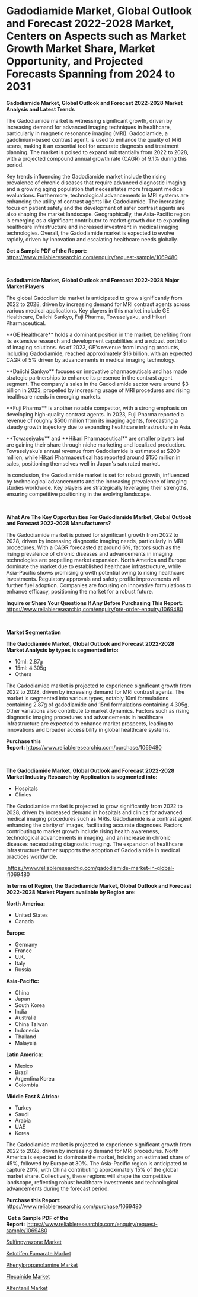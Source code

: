 <p><h1>Gadodiamide Market, Global Outlook and Forecast 2022-2028 Market, Centers on Aspects such as Market Growth Market Share, Market Opportunity, and Projected Forecasts Spanning from 2024 to 2031</h1></p><p><strong>Gadodiamide Market, Global Outlook and Forecast 2022-2028 Market Analysis and Latest Trends</strong></p>
<p><p>The Gadodiamide market is witnessing significant growth, driven by increasing demand for advanced imaging techniques in healthcare, particularly in magnetic resonance imaging (MRI). Gadodiamide, a gadolinium-based contrast agent, is used to enhance the quality of MRI scans, making it an essential tool for accurate diagnosis and treatment planning. The market is poised to expand substantially from 2022 to 2028, with a projected compound annual growth rate (CAGR) of 9.1% during this period.</p><p>Key trends influencing the Gadodiamide market include the rising prevalence of chronic diseases that require advanced diagnostic imaging and a growing aging population that necessitates more frequent medical evaluations. Furthermore, technological advancements in MRI systems are enhancing the utility of contrast agents like Gadodiamide. The increasing focus on patient safety and the development of safer contrast agents are also shaping the market landscape. Geographically, the Asia-Pacific region is emerging as a significant contributor to market growth due to expanding healthcare infrastructure and increased investment in medical imaging technologies. Overall, the Gadodiamide market is expected to evolve rapidly, driven by innovation and escalating healthcare needs globally.</p></p>
<p><strong>Get a Sample PDF of the Report:&nbsp;</strong> <a href="https://www.reliableresearchiq.com/enquiry/request-sample/1069480">https://www.reliableresearchiq.com/enquiry/request-sample/1069480</a></p>
<p>&nbsp;</p>
<p><strong>Gadodiamide Market, Global Outlook and Forecast 2022-2028 Major Market Players</strong></p>
<p><p>The global Gadodiamide market is anticipated to grow significantly from 2022 to 2028, driven by increasing demand for MRI contrast agents across various medical applications. Key players in this market include GE Healthcare, Daiichi Sankyo, Fuji Pharma, Towaseiyaku, and Hikari Pharmaceutical.</p><p>**GE Healthcare** holds a dominant position in the market, benefiting from its extensive research and development capabilities and a robust portfolio of imaging solutions. As of 2023, GE's revenue from imaging products, including Gadodiamide, reached approximately $16 billion, with an expected CAGR of 5% driven by advancements in medical imaging technology.</p><p>**Daiichi Sankyo** focuses on innovative pharmaceuticals and has made strategic partnerships to enhance its presence in the contrast agent segment. The company's sales in the Gadodiamide sector were around $3 billion in 2023, propelled by increasing usage of MRI procedures and rising healthcare needs in emerging markets. </p><p>**Fuji Pharma** is another notable competitor, with a strong emphasis on developing high-quality contrast agents. In 2023, Fuji Pharma reported a revenue of roughly $500 million from its imaging agents, forecasting a steady growth trajectory due to expanding healthcare infrastructure in Asia.</p><p>**Towaseiyaku** and **Hikari Pharmaceutical** are smaller players but are gaining their share through niche marketing and localized production. Towaseiyaku's annual revenue from Gadodiamide is estimated at $200 million, while Hikari Pharmaceutical has reported around $150 million in sales, positioning themselves well in Japan's saturated market.</p><p>In conclusion, the Gadodiamide market is set for robust growth, influenced by technological advancements and the increasing prevalence of imaging studies worldwide. Key players are strategically leveraging their strengths, ensuring competitive positioning in the evolving landscape.</p></p>
<p>&nbsp;</p>
<p><strong>What Are The Key Opportunities For Gadodiamide Market, Global Outlook and Forecast 2022-2028 Manufacturers?</strong></p>
<p><p>The Gadodiamide market is poised for significant growth from 2022 to 2028, driven by increasing diagnostic imaging needs, particularly in MRI procedures. With a CAGR forecasted at around 6%, factors such as the rising prevalence of chronic diseases and advancements in imaging technologies are propelling market expansion. North America and Europe dominate the market due to established healthcare infrastructure, while Asia-Pacific shows promising growth potential owing to rising healthcare investments. Regulatory approvals and safety profile improvements will further fuel adoption. Companies are focusing on innovative formulations to enhance efficacy, positioning the market for a robust future.</p></p>
<p><strong>Inquire or Share Your Questions If Any Before Purchasing This Report:</strong> <a href="https://www.reliableresearchiq.com/enquiry/pre-order-enquiry/1069480">https://www.reliableresearchiq.com/enquiry/pre-order-enquiry/1069480</a></p>
<p>&nbsp;</p>
<p><strong>Market Segmentation</strong></p>
<p><strong>The Gadodiamide Market, Global Outlook and Forecast 2022-2028 Market Analysis by types is segmented into:</strong></p>
<p><ul><li>10ml: 2.87g</li><li>15ml: 4.305g</li><li>Others</li></ul></p>
<p><p>The Gadodiamide market is projected to experience significant growth from 2022 to 2028, driven by increasing demand for MRI contrast agents. The market is segmented into various types, notably 10ml formulations containing 2.87g of gadodiamide and 15ml formulations containing 4.305g. Other variations also contribute to market dynamics. Factors such as rising diagnostic imaging procedures and advancements in healthcare infrastructure are expected to enhance market prospects, leading to innovations and broader accessibility in global healthcare systems.</p></p>
<p><strong>Purchase this Report:&nbsp;</strong><a href="https://www.reliableresearchiq.com/purchase/1069480">https://www.reliableresearchiq.com/purchase/1069480</a></p>
<p>&nbsp;</p>
<p><strong>The Gadodiamide Market, Global Outlook and Forecast 2022-2028 Market Industry Research by Application is segmented into:</strong></p>
<p><ul><li>Hospitals</li><li>Clinics</li></ul></p>
<p><p>The Gadodiamide market is projected to grow significantly from 2022 to 2028, driven by increased demand in hospitals and clinics for advanced medical imaging procedures such as MRIs. Gadodiamide is a contrast agent enhancing the clarity of images, facilitating accurate diagnoses. Factors contributing to market growth include rising health awareness, technological advancements in imaging, and an increase in chronic diseases necessitating diagnostic imaging. The expansion of healthcare infrastructure further supports the adoption of Gadodiamide in medical practices worldwide.</p></p>
<p><a href="https://www.reliableresearchiq.com/gadodiamide-market-in-global-r1069480">&nbsp;https://www.reliableresearchiq.com/gadodiamide-market-in-global-r1069480</a></p>
<p><strong>In terms of Region, the Gadodiamide Market, Global Outlook and Forecast 2022-2028 Market Players available by Region are:</strong></p>
<p>
    <p> <strong> North America: </strong>
        <ul>
            <li>United States</li>
            <li>Canada</li>
        </ul>
        </p> 
    <p> <strong> Europe: </strong>
        <ul>
            <li>Germany</li>
            <li>France</li>
            <li>U.K.</li>
            <li>Italy</li>
            <li>Russia</li>
        </ul>
        </p> 
    <p> <strong> Asia-Pacific: </strong>
        <ul>
            <li>China</li>
            <li>Japan</li>
            <li>South Korea</li>
            <li>India</li>
            <li>Australia</li>
            <li>China Taiwan</li>
            <li>Indonesia</li>
            <li>Thailand</li>
            <li>Malaysia</li>
        </ul>
        </p> 
    <p> <strong> Latin America: </strong>
        <ul>
            <li>Mexico</li>
            <li>Brazil</li>
            <li>Argentina Korea</li>
            <li>Colombia</li>
        </ul>
        </p> 
    <p> <strong> Middle East & Africa: </strong>
        <ul>
            <li>Turkey</li>
            <li>Saudi</li>
            <li>Arabia</li>
            <li>UAE</li>
            <li>Korea</li>
        </ul>
    </p>
    </p>
<p><p>The Gadodiamide market is projected to experience significant growth from 2022 to 2028, driven by increasing demand for MRI procedures. North America is expected to dominate the market, holding an estimated share of 45%, followed by Europe at 30%. The Asia-Pacific region is anticipated to capture 20%, with China contributing approximately 15% of the global market share. Collectively, these regions will shape the competitive landscape, reflecting robust healthcare investments and technological advancements during the forecast period.</p></p>
<p><strong>Purchase this Report: </strong><a href="https://www.reliableresearchiq.com/purchase/1069480">https://www.reliableresearchiq.com/purchase/1069480</a></p>
<p>&nbsp;<strong>Get a Sample PDF of the Report:&nbsp;&nbsp;</strong><a href="https://www.reliableresearchiq.com/enquiry/request-sample/1069480">https://www.reliableresearchiq.com/enquiry/request-sample/1069480</a></p>
<p><strong></strong></p>
<p><p><a href="https://www.linkedin.com/pulse/unveiling-market-trends-global-sulfinpyrazone-growth-regional-nlwoe?trackingId=6npu%2BPvlTSiXhLFmwIjqaw%3D%3D">Sulfinpyrazone Market</a></p><p><a href="https://www.linkedin.com/pulse/global-ketotifen-fumarate-market-trends-forecasts-strategic-zyloe?trackingId=PYXA3pBaTfG4QqNvZbV%2F7Q%3D%3D">Ketotifen Fumarate Market</a></p><p><a href="https://www.linkedin.com/pulse/global-phenylpropanolamine-industry-research-report-competitive-qab8e?trackingId=vfszR053TWCSaJL98%2BgEgg%3D%3D">Phenylpropanolamine Market</a></p><p><a href="https://www.linkedin.com/pulse/global-flecainide-market-status-2024-2031-forecast-region-ysgze?trackingId=slWAHTKuQ0OkvUkAHqO9VA%3D%3D">Flecainide Market</a></p><p><a href="https://www.linkedin.com/pulse/future-ready-strategic-insights-global-alfentanil-market-sxrie?trackingId=eXcrtL3GR46fiqIiKjGWdA%3D%3D">Alfentanil Market</a></p></p>
